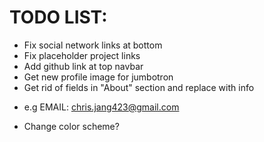 # TODO LIST:

+ Fix social network links at bottom
+ Fix placeholder project links
+ Add github link at top navbar
+ Get new profile image for jumbotron
+ Get rid of fields in "About" section and replace with info
 - e.g EMAIL: chris.jang423@gmail.com
+ Change color scheme?
